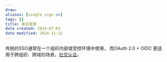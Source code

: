 ```yaml
---
draw:
aliases: [single sign on]
tags: []
title: 单点登录
date created: 2024-07-03
date modified: 2024-11-12
---
```


传统的SSO通常在一个组织内部或受控环境中使用，
而OAuth 2.0 + OIDC 更适用于跨组织、跨域的场景，[社交认证](社交认证.md)。
